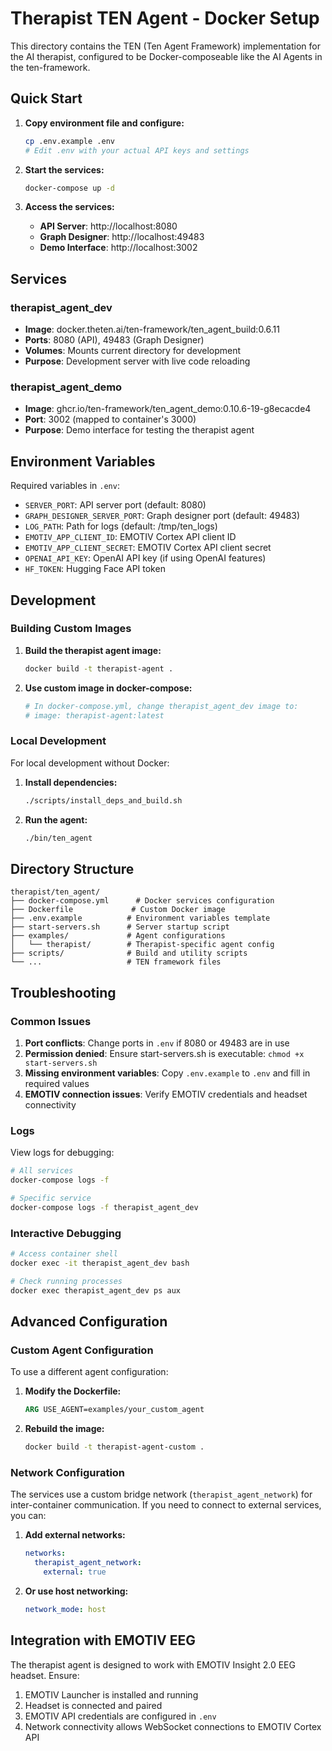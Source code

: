 # Therapist TEN Agent - Docker Setup

This directory contains the TEN (Ten Agent Framework) implementation for the AI therapist, configured to be Docker-composeable like the AI Agents in the ten-framework.

## Quick Start

1. **Copy environment file and configure:**
   ```bash
   cp .env.example .env
   # Edit .env with your actual API keys and settings
   ```

2. **Start the services:**
   ```bash
   docker-compose up -d
   ```

3. **Access the services:**
   - **API Server**: http://localhost:8080
   - **Graph Designer**: http://localhost:49483
   - **Demo Interface**: http://localhost:3002

## Services

### therapist_agent_dev
- **Image**: docker.theten.ai/ten-framework/ten_agent_build:0.6.11
- **Ports**: 8080 (API), 49483 (Graph Designer)
- **Volumes**: Mounts current directory for development
- **Purpose**: Development server with live code reloading

### therapist_agent_demo
- **Image**: ghcr.io/ten-framework/ten_agent_demo:0.10.6-19-g8ecacde4
- **Port**: 3002 (mapped to container's 3000)
- **Purpose**: Demo interface for testing the therapist agent

## Environment Variables

Required variables in `.env`:
- `SERVER_PORT`: API server port (default: 8080)
- `GRAPH_DESIGNER_SERVER_PORT`: Graph designer port (default: 49483)
- `LOG_PATH`: Path for logs (default: /tmp/ten_logs)
- `EMOTIV_APP_CLIENT_ID`: EMOTIV Cortex API client ID
- `EMOTIV_APP_CLIENT_SECRET`: EMOTIV Cortex API client secret
- `OPENAI_API_KEY`: OpenAI API key (if using OpenAI features)
- `HF_TOKEN`: Hugging Face API token

## Development

### Building Custom Images

1. **Build the therapist agent image:**
   ```bash
   docker build -t therapist-agent .
   ```

2. **Use custom image in docker-compose:**
   ```bash
   # In docker-compose.yml, change therapist_agent_dev image to:
   # image: therapist-agent:latest
   ```

### Local Development

For local development without Docker:

1. **Install dependencies:**
   ```bash
   ./scripts/install_deps_and_build.sh
   ```

2. **Run the agent:**
   ```bash
   ./bin/ten_agent
   ```

## Directory Structure

```
therapist/ten_agent/
├── docker-compose.yml      # Docker services configuration
├── Dockerfile             # Custom Docker image
├── .env.example          # Environment variables template
├── start-servers.sh      # Server startup script
├── examples/             # Agent configurations
│   └── therapist/        # Therapist-specific agent config
├── scripts/              # Build and utility scripts
└── ...                   # TEN framework files
```

## Troubleshooting

### Common Issues

1. **Port conflicts**: Change ports in `.env` if 8080 or 49483 are in use
2. **Permission denied**: Ensure start-servers.sh is executable: `chmod +x start-servers.sh`
3. **Missing environment variables**: Copy `.env.example` to `.env` and fill in required values
4. **EMOTIV connection issues**: Verify EMOTIV credentials and headset connectivity

### Logs

View logs for debugging:
```bash
# All services
docker-compose logs -f

# Specific service
docker-compose logs -f therapist_agent_dev
```

### Interactive Debugging

```bash
# Access container shell
docker exec -it therapist_agent_dev bash

# Check running processes
docker exec therapist_agent_dev ps aux
```

## Advanced Configuration

### Custom Agent Configuration

To use a different agent configuration:

1. **Modify the Dockerfile:**
   ```dockerfile
   ARG USE_AGENT=examples/your_custom_agent
   ```

2. **Rebuild the image:**
   ```bash
   docker build -t therapist-agent-custom .
   ```

### Network Configuration

The services use a custom bridge network (`therapist_agent_network`) for inter-container communication. If you need to connect to external services, you can:

1. **Add external networks:**
   ```yaml
   networks:
     therapist_agent_network:
       external: true
   ```

2. **Or use host networking:**
   ```yaml
   network_mode: host
   ```

## Integration with EMOTIV EEG

The therapist agent is designed to work with EMOTIV Insight 2.0 EEG headset. Ensure:

1. EMOTIV Launcher is installed and running
2. Headset is connected and paired
3. EMOTIV API credentials are configured in `.env`
4. Network connectivity allows WebSocket connections to EMOTIV Cortex API